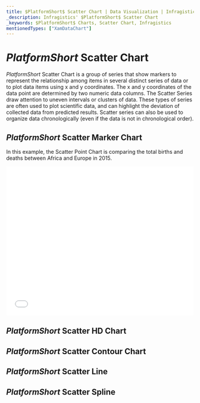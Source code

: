 ```yaml
---
title: $PlatformShort$ Scatter Chart | Data Visualization | Infragistics
_description: Infragistics' $PlatformShort$ Scatter Chart
_keywords: $PlatformShort$ Charts, Scatter Chart, Infragistics
mentionedTypes: ["XamDataChart"]
---
```

# $PlatformShort$ Scatter Chart

$PlatformShort$ Scatter Chart is a group of series that show markers to represent the relationship among items in several distinct series of data or to plot data items using x and y coordinates. The x and y coordinates of the data point are determined by two numeric data columns. The Scatter Series draw attention to uneven intervals or clusters of data. These types of series are often used to plot scientific data, and can highlight the deviation of collected data from predicted results. Scatter series can also be used to organize data chronologically (even if the data is not in chronological order).

## $PlatformShort$ Scatter Marker Chart

In this example, the Scatter Point Chart is comparing the total births and deaths between Africa and Europe in 2015.

<div class="sample-container loading" style="height: 400px">
    <iframe id="cc-chart-with-legend" src='{environment:dvDemosBaseUrl}/charts/data-chart-scatter-point-chart' width="100%" height="100%" seamless frameBorder="0" onload="onXPlatSampleIframeContentLoaded(this);" alt="$PlatformShort$ Scatter Marker Chart"></iframe>
</div>

<div class="divider--half"></div>

## $PlatformShort$ Scatter HD Chart

<!-- data-chart-type-scatter-hd-series.md -->

## $PlatformShort$ Scatter Contour Chart

<!-- TODO copy and combine content (code snippets, description) from these topics:
	data-chart-type-scatter-contour-series.md
-->

## $PlatformShort$ Scatter Line

## $PlatformShort$ Scatter Spline

<!-- TODO list API links used in this topic 
## API Members
-->

